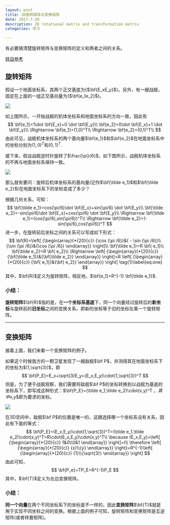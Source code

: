 ```yaml
---
layout: post
title: 2D旋转矩阵与变换矩阵
date: 2017-7-20
description: 2D rotational matrix and transformation matrix
categories: 学习

---
```



有必要搞清楚旋转矩阵与变换矩阵的定义和两者之间的关系。

[转自参考](http://kenkatagiri.me/2d-rotations-and-transformations/)

## 旋转矩阵

假设一个地面坐标系，其两个正交基底为{$\bf{E_xE_y}$}。另外，有一艘战舰，固定在上面的一组正交基向量为{$\bf{e_1e_2}$}。

![](http://kenkatagiri.me/wp-content/uploads/2016/07/euler-object-unrotated-1-300x265.png)

如上图所示，一开始战舰的机体坐标系和地面坐标系的方向一致，因此有
$$
\bf{e_1}=1\dot \bf{E_x}+0 \dot \bf{E_y}\\
\bf{e_2}=0\dot \bf{E_x}+1 \dot \bf{E_y}\\
\Rightarrow  \bf{e_1}=(1,0)^T\\
\Rightarrow \bf{e_2}=(0,1)^T\\
$$
由此可见，战舰机体坐标系的两个基向量$\bf{e_1}$和$\bf{e_2}$在地面坐标系中的坐标分别为$(1,0)^T$和$(0,1)^T$.

接下来，假设战舰逆时针旋转了$\frac{\pi}{6}$，如下图所示，战舰机体坐标系的不再与地面坐标系保持一致。

![](http://kenkatagiri.me/wp-content/uploads/2016/07/euler-object-rotated-1-300x265.png)

那么就有要问：旋转后机体坐标系的基向量(记作$\bf{\tilde e_1}$和$\bf{\tilde e_2}$)在地面坐标系下的坐标变成了多少？

根据几何关系，可知：
$$
\bf{\tilde e_1}=cos(\pi/6)\dot \bf{E_x}+sin(\pi/6) \dot \bf{E_y}\\
\bf{\tilde e_2}=-sin(\pi/6)\dot \bf{E_x}+cos(\pi/6) \dot \bf{E_y}\\
\Rightarrow \bf{\tilde e_1}=(cos(\pi/6),sin(\pi/6))^T\\
\Rightarrow \bf{\tilde e_2}=(-sin(\pi/6),cos(\pi/6))^T
$$
进一步，在旋转前后坐标之间的关系可以写成如下形式：
$$
\bf{R}=\left[ {\begin{array}{*{20}{c}}
{\cos (\pi /6)}&{ - \sin (\pi /6)}\\
{\sin (\pi /6)}&{\cos (\pi /6)}
\end{array}} \right]\\
\bf{\tilde e_1}=R \bf{ e_1}\\
\bf{\tilde e_2}=R \bf{ e_2}\\
\Rightarrow  \left[ {\begin{array}{*{20}{c}}
{\bf{\tilde e_1}}&{\bf{\tilde e_2}}
\end{array}} \right]=R \left[ {\begin{array}{*{20}{c}}
{\bf{ e_1}}&{\bf{ e_2}}
\end{array}} \right] \tag{1}\label{eq:one}
$$
其中，$\bf{R}$定义为旋转矩阵，相反地，$\bf{e_1}=R^{-1} \bf{\tilde  e_1}$.

### 小结：

**旋转矩阵**$\bf{R}$指的是，在**一个坐标系基底**下，同一个向量经过旋转后的**新坐标**与旋转前的**旧坐标**之间的变换关系，即新的坐标等于旧的坐标左乘一个旋转矩阵。

------

## 变换矩阵

接着上面，我们来看一个变换矩阵的例子。

如果这个时候我方的一颗卫星发现了一艘敌舰$\bf P$，并测得其在地面坐标系下的坐标为$(1,\sqrt{3})$，即
$$
\bf{P_E}=E_x+\sqrt{3}E_y=(E_x,E_y)\cdot(1,\sqrt{3})^T
$$
但是，为了便于战舰观察，我们需要将敌舰$\bf P$的坐标转换到以战舰为基底的坐标系下，即写成这种形式：$\bf{P_E}=(\tilde e_1,\tilde e_2)\cdot(x,y)^T $，其中$x,y$即为要求的坐标。

![](http://kenkatagiri.me/wp-content/uploads/2016/07/enemy_ship-300x265.png)

在3D空间中，敌舰$\bf P$的位置是唯一的，这跟选择哪一个坐标系没有关系，因此有下面的等式：
$$
\bf{P_E}=(E_x,E_y)\cdot(1,\sqrt{3})^T=(\tilde e_1,\tilde e_2)\cdot(x,y)^T=R\cdot(E_x,E_y)\cdot(x,y)^T\\
\because (E_x,E_y)=\left[ {\begin{array}{*{20}{c}}
1&0\\0&1
\end{array}} \right]=I\\
\therefore 
 \left[ {\begin{array}{*{20}{c}}
{x}\\{y}
\end{array}} \right]=R^{-1}\left[ {\begin{array}{*{20}{c}}
{1}\\{\sqrt{3}}
\end{array}} \right]
$$
由此可知，
$$
\bf{P_e}=TP_E=R^{-1}P_E
$$
其中，$\bf{T}$定义为左边变换矩阵。

### 小结：

**同一个向量**在两个不同坐标系下的坐标是不一样的，因此**变换矩阵**$\bf{T}$就是用于实现不同坐标之间的变换。根据上面的例子可知，旋转矩阵和变换矩阵是互逆矩阵(或者转置矩阵)。

